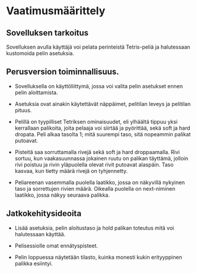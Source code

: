 # Vaatimusmäärittely

## Sovelluksen tarkoitus

Sovelluksen avulla käyttäjä voi pelata perinteistä Tetris-peliä ja halutessaan kustomoida pelin asetuksia.

## Perusversion toiminnallisuus.

- Sovelluksella on käyttöliittymä, jossa voi valita pelin asetukset ennen pelin aloittamista. 

- Asetuksia ovat ainakin käytettävät näppäimet, pelitilan leveys ja pelitilan pituus. 

- Pelillä on tyypilliset Tetriksen ominaisuudet, eli ylhäältä tippuu yksi kerrallaan palikoita, joita pelaaja voi siirtää ja pyörittää, sekä soft ja hard dropata. Peli alkaa tasolta 1; mitä suurempi taso, sitä nopeammin palikat putoavat.  

- Pisteitä saa sorruttamalla rivejä sekä soft ja hard droppaamalla. Rivi sortuu, kun vaakasuunnassa jokainen ruutu on palikan täyttämä, jolloin rivi poistuu ja rivin yläpuolella olevat rivit putoavat alaspäin. Taso kasvaa, kun tietty määrä rivejä on tyhjennetty.

- Peliareenan vasemmalla puolella laatikko, jossa on näkyvillä nykyinen taso ja sorrettujen rivien määrä. Oikealla puolella on next-niminen laatikko, jossa näkyy seuraava palikka.

## Jatkokehitysideoita

- Lisää asetuksia, pelin aloitustaso ja hold palikan toteutus mitä voi halutessaan käyttää.

- Pelisessiolle omat ennätyspisteet. 

- Pelin loppuessa näytetään tilasto, kuinka monesti kukin erityyppinen palikka esiintyi. 





